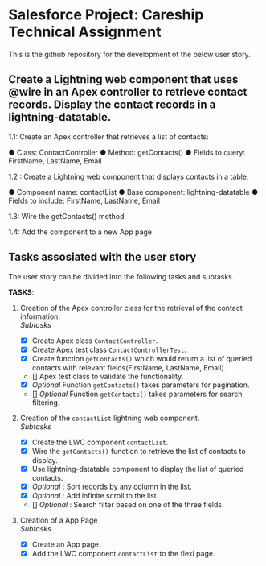 # Salesforce Project: Careship Technical Assignment

This is the github repository for the development of the below user story.

## Create a Lightning web component that uses @wire in an Apex controller to retrieve contact records. Display the contact records in a lightning-datatable.

1.1: Create an Apex controller that retrieves a list of contacts:

● Class: ContactController
● Method: getContacts()
● Fields to query: FirstName, LastName, Email

1.2 : Create a Lightning web component that displays contacts in a table:

● Component name: contactList
● Base component: lightning-datatable
● Fields to include: FirstName, LastName, Email

1.3: Wire the getContacts() method

1.4: Add the component to a new App page

## Tasks assosiated with the user story

The user story can be divided into the following tasks and subtasks.

**TASKS**:
1. Creation of the Apex controller class for the retrieval of the contact information.<br/>
   _Subtasks_

   - [x] Create Apex class `ContactController`.
   - [x] Create Apex test class `ContactControllerTest`.
   - [x] Create function `getContacts()` which would return a list of queried contacts with relevant fields(FirstName, LastName, Email).
   - [] Apex test class to validate the functionality.
   - [x] _Optional_ Function `getContacts()` takes parameters for pagination.
   - [] _Optional_ Function `getContacts()` takes parameters for search filtering.

2. Creation of the `contactList` lightning web component.<br/>
   _Subtasks_

   - [x] Create the LWC component `contactList`.
   - [x] Wire the `getContacts()` function to retrieve the list of contacts to display.
   - [x] Use lightning-datatable component to display the list of queried contacts.
   - [x] _Optional_ : Sort records by any column in the list.
   - [x] _Optional_ : Add infinite scroll to the list.
   - [] _Optional_ : Search filter based on one of the three fields.

3. Creation of a App Page<br/>
   _Subtasks_

   - [x] Create an App page.
   - [x] Add the LWC component `contactList` to the flexi page.